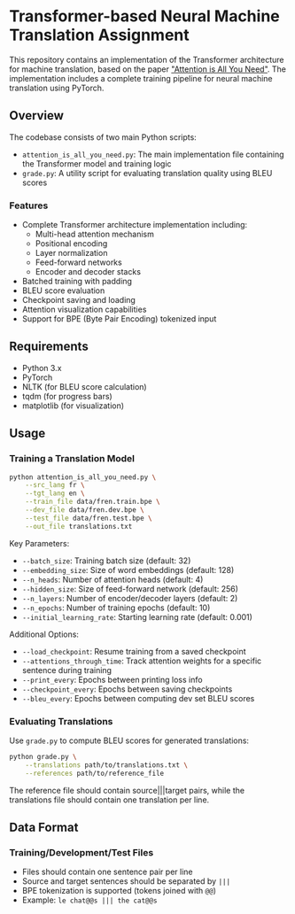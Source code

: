 # Transformer-based Neural Machine Translation Assignment

This repository contains an implementation of the Transformer architecture for machine translation, based on the paper ["Attention is All You Need"](https://arxiv.org/abs/1706.03762). The implementation includes a complete training pipeline for neural machine translation using PyTorch.

## Overview

The codebase consists of two main Python scripts:
- `attention_is_all_you_need.py`: The main implementation file containing the Transformer model and training logic
- `grade.py`: A utility script for evaluating translation quality using BLEU scores

### Features

- Complete Transformer architecture implementation including:
  - Multi-head attention mechanism
  - Positional encoding
  - Layer normalization
  - Feed-forward networks
  - Encoder and decoder stacks
- Batched training with padding
- BLEU score evaluation
- Checkpoint saving and loading
- Attention visualization capabilities
- Support for BPE (Byte Pair Encoding) tokenized input

## Requirements

- Python 3.x
- PyTorch
- NLTK (for BLEU score calculation)
- tqdm (for progress bars)
- matplotlib (for visualization)

## Usage

### Training a Translation Model

```bash
python attention_is_all_you_need.py \
    --src_lang fr \
    --tgt_lang en \
    --train_file data/fren.train.bpe \
    --dev_file data/fren.dev.bpe \
    --test_file data/fren.test.bpe \
    --out_file translations.txt
```

Key Parameters:
- `--batch_size`: Training batch size (default: 32)
- `--embedding_size`: Size of word embeddings (default: 128)
- `--n_heads`: Number of attention heads (default: 4)
- `--hidden_size`: Size of feed-forward network (default: 256)
- `--n_layers`: Number of encoder/decoder layers (default: 2)
- `--n_epochs`: Number of training epochs (default: 10)
- `--initial_learning_rate`: Starting learning rate (default: 0.001)

Additional Options:
- `--load_checkpoint`: Resume training from a saved checkpoint
- `--attentions_through_time`: Track attention weights for a specific sentence during training
- `--print_every`: Epochs between printing loss info
- `--checkpoint_every`: Epochs between saving checkpoints
- `--bleu_every`: Epochs between computing dev set BLEU scores

### Evaluating Translations

Use `grade.py` to compute BLEU scores for generated translations:

```bash
python grade.py \
    --translations path/to/translations.txt \
    --references path/to/reference_file
```

The reference file should contain source|||target pairs, while the translations file should contain one translation per line.

## Data Format

### Training/Development/Test Files
- Files should contain one sentence pair per line
- Source and target sentences should be separated by `|||`
- BPE tokenization is supported (tokens joined with `@@`)
- Example: `le chat@@s ||| the cat@@s`
